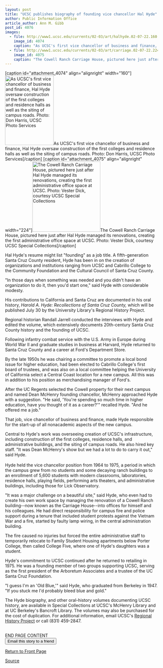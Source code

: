 ```yaml
---
layout: post
title: "UCSC publishes biography of founding vice chancellor Hal Hyde"
author: Public Information Office
article_author: Ann M. Gibb
post_id: 4076
images:
  - file: http://www1.ucsc.edu/currents/02-03/art/halhyde.02-07-22.160.jpg
    image_id: 4074
    caption: "As UCSC's first vice chancellor of business and finance, Hal Hyde oversaw construction of the first colleges and residence halls as well as the siting of campus roads. Photo: Don Harris, UCSC Photo Services"
  - file: http://www1.ucsc.edu/currents/02-03/art/carriage.02-07-22.224.jpg
    image_id: 4075
    caption: "The Cowell Ranch Carriage House, pictured here just after Hal Hyde managed its renovations, creating the first administrative office space at UCSC. Photo: Vester Dick, courtesy UCSC Special Collections"
---
```


[caption id="attachment_4074" align="alignright" width="160"]<a href="http://dev-ucsc-news.pantheonsite.io/wp-content/uploads/2002/07/halhyde.02-07-22.160.jpg"><img class="size-full wp-image-4074" src="http://dev-ucsc-news.pantheonsite.io/wp-content/uploads/2002/07/halhyde.02-07-22.160.jpg" alt="As UCSC's first vice chancellor of business and finance, Hal Hyde oversaw construction of the first colleges and residence halls as well as the siting of campus roads. Photo: Don Harris, UCSC Photo Services" width="160" height="228" /></a>As UCSC's first vice chancellor of business and finance, Hal Hyde oversaw construction of the first colleges and residence halls as well as the siting of campus roads. Photo: Don Harris, UCSC Photo Services[/caption]
[caption id="attachment_4075" align="alignright" width="224"]<a href="http://dev-ucsc-news.pantheonsite.io/wp-content/uploads/2002/07/carriage.02-07-22.224.jpg"><img class="size-full wp-image-4075" src="http://dev-ucsc-news.pantheonsite.io/wp-content/uploads/2002/07/carriage.02-07-22.224.jpg" alt="The Cowell Ranch Carriage House, pictured here just after Hal Hyde managed its renovations, creating the first administrative office space at UCSC. Photo: Vester Dick, courtesy UCSC Special Collections" width="224" height="231" /></a>The Cowell Ranch Carriage House, pictured here just after Hal Hyde managed its renovations, creating the first administrative office space at UCSC. Photo: Vester Dick, courtesy UCSC Special Collections[/caption]
<p>
  Hal Hyde's resume might list "founding" as a job title. A fifth-generation Santa Cruz County resident, Hyde has been in on the creation of organizations and institutions ranging from UCSC and Cabrillo College to the Community Foundation and the Cultural Council of Santa Cruz County.
</p>
<p>
  "In those days when something was needed and you didn't have an organization to do it, then you'd start one," said Hyde with considerable modesty.
</p>
<p>
  His contributions to California and Santa Cruz are documented in his oral history, <i>Harold A. Hyde: Recollections of Santa Cruz County,</i> which will be published July 30 by the University Library's Regional History Project.
</p>
<p>
  Regional historian Randall Jarrell conducted the interviews with Hyde and edited the volume, which extensively documents 20th-century Santa Cruz County history and the founding of UCSC.<br>
</p>
<p>
  Following infantry combat service with the U.S. Army in Europe during World War II and graduate studies in business at Harvard, Hyde returned to Santa Cruz County and a career at Ford's Department Store.
</p>
<p>
  By the late 1950s he was chairing a committee to promote a local bond issue for higher education, had been elected to Cabrillo College's first board of trustees, and was also on a local committee helping the University of California select a Central Coast location for a new campus. All this was in addition to his position as merchandising manager of Ford's.
</p>
<p>
  After the UC Regents selected the Cowell property for their next campus and named Dean McHenry founding chancellor, McHenry approached Hyde with a suggestion. "He said, 'You're spending so much time in higher education, have you thought of it as a career?'" recalled Hyde. "And he offered me a job."<br>
</p>
<p>
  That job, vice chancellor of business and finance, made Hyde responsible for the start-up of all nonacademic aspects of the new campus.
</p>
<p>
  Central to Hyde's work was overseeing creation of UCSC's infrastructure, including construction of the first colleges, residence halls, and administrative buildings, and the siting of campus roads. He also hired key staff. "It was Dean McHenry's show but we had a lot to do to carry it out," said Hyde.<br>
  <br>
  Hyde held the vice chancellor position from 1964 to 1975, a period in which the campus grew from no students and some decaying ranch buildings to an enrollment of 5,600 students with modern classrooms, laboratories, residence halls, playing fields, performing arts theaters, and administrative buildings, including those for Lick Observatory.
</p>
<p>
  "It was a major challenge on a beautiful site," said Hyde, who even had to create his own work space by managing the renovation of a Cowell Ranch building--now known as the Carriage House--into offices for himself and his colleagues. He had direct responsibility for campus fire and police support during a tenure that included student protests against the Vietnam War and a fire, started by faulty lamp wiring, in the central administration building.
</p>
<p>
  The fire caused no injuries but forced the entire administrative staff to temporarily relocate to Family Student Housing apartments below Porter College, then called College Five, where one of Hyde's daughters was a student.
</p>
<p>
  Hyde's commitment to UCSC continued after he returned to retailing in 1975. He was a founding member of two groups supporting UCSC, serving as the first president of the Arboretum Associates and a trustee of the UC Santa Cruz Foundation.<br>
</p>
<p>
  "I guess I'm an 'Old Blue,'" said Hyde, who graduated from Berkeley in 1947. "If you stuck me I'd probably bleed blue and gold."
</p>
<p>
  The Hyde biography, and other oral-history volumes documenting UCSC history, are available in Special Collections at UCSC's McHenry Library and at UC Berkeley's Bancroft Library. The volumes may also be purchased for the cost of duplication. For additional information, email UCSC's <a href="mailto:ihreti@cats.ucsc.edu">Regional History Project</a> or call (831) 459-2847.
</p>
<p>
  <br>
  END PAGE CONTENT<br>
  <input name="t1" size="-1" type="hidden"> <input name="SUBMIT" type="submit" value="Email this story to a friend">
</p>
<p>
  <a href="http://currents.ucsc.edu/">Return to Front Page</a>
</p>
<p><a href="http://www1.ucsc.edu/currents/02-03/07-22/history.html" title="Permalink to history">Source</a></p>
